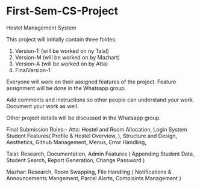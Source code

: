 # First-Sem-CS-Project
Hostel Management System

This project will initially contain three foldes:

1. Version-T (will be worked on ny Talal)
2. Version-M (will be worked on by Mazhart)
3. Version-A (will be worked on by Atta)
4. FinalVersion-1

Everyone will work on their assigned features of the project.
Feature assignment will be done in the Whatsapp group.

Add comments and instructions so other people can understand your work.
Document your work as well.

Other project details will be discussed in the Whatsapp group.

Final Submission Roles:-
Atta:
Hostel and Room Allocation, Login System Student Features( Profile & Hostel Overview, ), Structure and Design, Aesthetics, Github Management, Menus, Error Handling,

Talal:
Research, Documentation, Admin Features ( Appending Student Data, Student Search, Report Generation, Change Password )

Mazhar:
Research, Room Swapping, File Handling ( Notifications & Announcements Mangement, Parcel Alerts, Complaints Management )
